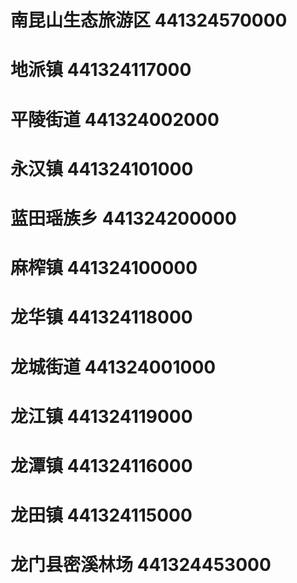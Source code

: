 # 南昆山生态旅游区 441324570000
# 地派镇 441324117000
# 平陵街道 441324002000
# 永汉镇 441324101000
# 蓝田瑶族乡 441324200000
# 麻榨镇 441324100000
# 龙华镇 441324118000
# 龙城街道 441324001000
# 龙江镇 441324119000
# 龙潭镇 441324116000
# 龙田镇 441324115000
# 龙门县密溪林场 441324453000

